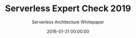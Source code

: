 ---
title: 'Serverless Expert Check 2019'
subtitle: 'Serverless Architecture Whitepaper'
description: >
 16 experts from all over the world discuss how serverless is changing the way developers, operators, and administrators work.
 <br />
 <br />
 Expand your knowledge with the help of our Serverless Architecture Whitepaper. Stay on top of the latest trends in the field of knative, kubernetes, serverless testing as well as their drawbacks and advantages.'
type: 'interview'
website: 'https://serverless-architecture.io/serverless-expert-check-whitepaper-2019/'
date: 2016-01-31 00:00:00
featured_image: 'https://serverless-architecture.io/wp-content/uploads/2019/07/SLA_Herbst19_Whitepaper_Screenshots_723x1024_52476_v1a.jpg'
---